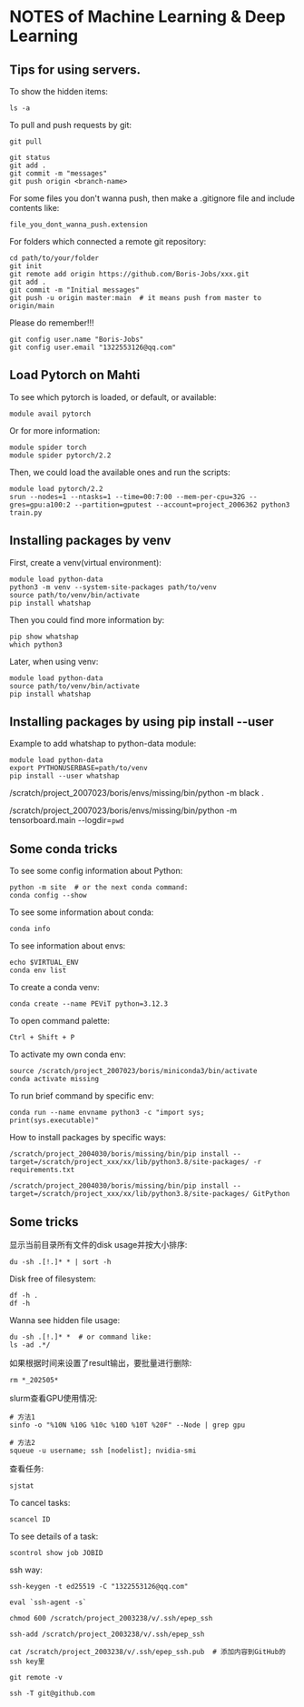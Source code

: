 # NOTES of Machine Learning & Deep Learning



## Tips for using servers.


To show the hidden items:
```shell
ls -a
```
To pull and push requests by git:
```shell
git pull

git status
git add .
git commit -m "messages"
git push origin <branch-name>
```
For some files you don't wanna push, then make a .gitignore file and include contents like:
```shell
file_you_dont_wanna_push.extension
```
For folders which connected a remote git repository:
```shell
cd path/to/your/folder
git init
git remote add origin https://github.com/Boris-Jobs/xxx.git
git add .
git commit -m "Initial messages"
git push -u origin master:main  # it means push from master to origin/main
```
Please do remember!!!
```shell
git config user.name "Boris-Jobs"
git config user.email "1322553126@qq.com"
```





## Load Pytorch on Mahti
To see which pytorch is loaded, or default, or available:
```shell
module avail pytorch
```
Or for more information:
```shell
module spider torch
module spider pytorch/2.2
```
Then, we could load the available ones and run the scripts:
```shell
module load pytorch/2.2
srun --nodes=1 --ntasks=1 --time=00:7:00 --mem-per-cpu=32G --gres=gpu:a100:2 --partition=gputest --account=project_2006362 python3 train.py
```






## Installing packages by venv
First, create a venv(virtual environment):
```shell
module load python-data
python3 -m venv --system-site-packages path/to/venv
source path/to/venv/bin/activate
pip install whatshap
```

Then you could find more information by:
```shell
pip show whatshap
which python3
```
Later, when using venv:
```shell
module load python-data
source path/to/venv/bin/activate
pip install whatshap
```







## Installing packages by using pip install --user

Example to add whatshap to python-data module:
```shell
module load python-data
export PYTHONUSERBASE=path/to/venv
pip install --user whatshap
```


/scratch/project_2007023/boris/envs/missing/bin/python -m black .

/scratch/project_2007023/boris/envs/missing/bin/python -m tensorboard.main --logdir=`pwd`




## Some conda tricks
To see some config information about Python:
```shell
python -m site  # or the next conda command:
conda config --show
```
To see some information about conda:
```shell
conda info
```
To see information about envs:
```shell
echo $VIRTUAL_ENV
conda env list
```
To create a conda venv:
```shell
conda create --name PEViT python=3.12.3
```
To open command palette:
```
Ctrl + Shift + P
```
To activate my own conda env:
```shell
source /scratch/project_2007023/boris/miniconda3/bin/activate
conda activate missing
```
To run brief command by specific env:
```shell
conda run --name envname python3 -c "import sys; print(sys.executable)"
```
How to install packages by specific ways:
```shell
/scratch/project_2004030/boris/missing/bin/pip install --target=/scratch/project_xxx/xx/lib/python3.8/site-packages/ -r requirements.txt

/scratch/project_2004030/boris/missing/bin/pip install --target=/scratch/project_xxx/xx/lib/python3.8/site-packages/ GitPython
```








## Some tricks
显示当前目录所有文件的disk usage并按大小排序:
```shell
du -sh .[!.]* * | sort -h
```
Disk free of filesystem:
```shell
df -h .
df -h
```
Wanna see hidden file usage:
```shell
du -sh .[!.]* *  # or command like:
ls -ad .*/
```
如果根据时间来设置了result输出，要批量进行删除:
```shell
rm *_202505*
```
slurm查看GPU使用情况:
```shell
# 方法1
sinfo -o "%10N %10G %10c %10D %10T %20F" --Node | grep gpu

# 方法2
squeue -u username; ssh [nodelist]; nvidia-smi
```

查看任务:
```shell
sjstat
```
To cancel tasks:
```shell
scancel ID
```
To see details of a task:
```shell
scontrol show job JOBID
```

ssh way:
```shell
ssh-keygen -t ed25519 -C "1322553126@qq.com"

eval `ssh-agent -s`

chmod 600 /scratch/project_2003238/v/.ssh/epep_ssh

ssh-add /scratch/project_2003238/v/.ssh/epep_ssh

cat /scratch/project_2003238/v/.ssh/epep_ssh.pub  # 添加内容到GitHub的ssh key里

git remote -v

ssh -T git@github.com
```
